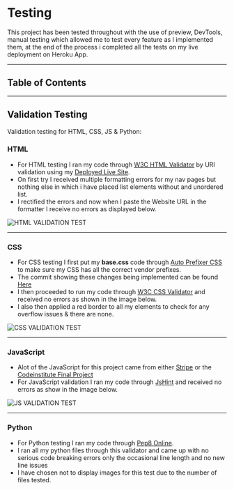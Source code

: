 # Testing

This project has been tested throughout with the use of preview, DevTools, manual testing which allowed me to test every feature as I implemented them, at the end of the process i completed all the tests on my live deployment on Heroku App.

---

## Table of Contents

---

## Validation Testing

Validation testing for HTML, CSS, JS & Python:

### HTML

- For HTML testing I ran my code through [W3C HTML Validator](https://validator.w3.org) by URI validation using my [Deployed Live Site](https://artizan-prints.herokuapp.com/).
- On first try I received multiple formatting errors for my nav pages but nothing else in which i have placed list elements without and unordered list.
- I rectified the errors and now when I paste the Website URL in the formatter I receive no errors as displayed below.

![HTML VALIDATION TEST](../media/readme-images/html-validation.png)

---

### CSS

- For CSS testing I first put my **base.css** code through [Auto Prefixer CSS](https://autoprefixer.github.io) to make sure my CSS has all the correct vendor prefixes.
- The commit showing these changes being implemented can be found [Here](https://github.com/Birrellc/artiZan-ms4/commit/4236c4dde0ddee1c57d516f0a3dadc12c40869fc)
- I then proceeded to run my code through [W3C CSS Validator](https://jigsaw.w3.org/css-validator/) and received no errors as shown in the image below.
- I also then applied a red border to all my elements to check for any overflow issues & there are none.

![CSS VALIDATION TEST](../media/readme-images/css-validation.png)

---

### JavaScript

- Alot of the JavaScript for this project came from either [Stripe](https://jshint.com/) or the [Codeinstitute Final Project](https://codeinstitute.net)
- For JavaScript validation I ran my code through [JsHint](https://jshint.com/) and received no errors as show in the image below.

![JS VALIDATION TEST](../media/readme-images/js-validation.png)

---

### Python

- For Python testing I ran my code through [Pep8 Online](http://pep8online.com/).
- I ran all my python files through this validator and came up with no serious code breaking errors only the occasional line length and no new line issues
- I have chosen not to display images for this test due to the number of files tested.

